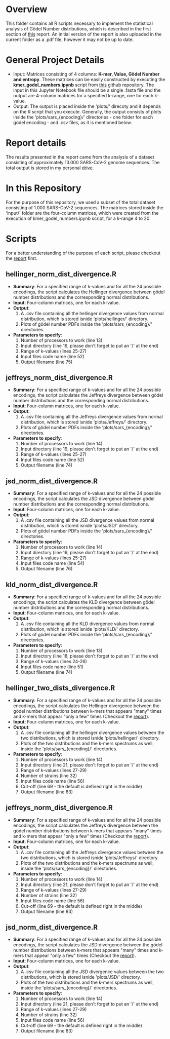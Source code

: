  # Overview
This folder contains all R scripts necessary to implement the statistical analysis of Gödel Number distributions, which is described in the first section of [this](https://docs.google.com/document/d/1NmUVwm7LgNPBs8XDQ6K_F3AxtICaeUjSTDy3h5Sd0Wk/edit?usp=sharing) report. An initial version of the report is also uploaded in the 
current folder as a .pdf file, however it may not be up to date.


# General Project Details
- Input: Matrices consisting of 4 columns: **K-mer, Value, Gödel Number and entropy**. These matrices can be easily constructed by executing the **kmer_godel_numbers.ipynb** script from [this](https://github.com/BiodataAnalysisGroup/kmerAnalyzerJupyter) github repository. The input in this Jupyter Notebook file should be a single .fasta file and the output are 4-column matrices for a specified k-range, one for each k-value.
- Output: The output is placed inside the 'plots/' direcoty and it depends on the R script that you execute. Generally, the output consists of plots inside the 'plots/sars_{encoding}/' directories - one folder for each gödel encoding - and .csv files, as it is mentioned below.


# Report details
The results presented in the report came from the analysis of a dataset consisting of approximately 13.000 SARS-CoV-2 genome sequences. The total output is stored in my personal [drive](https://drive.google.com/drive/folders/11mT62OMDZwlY3J5LUcFVUbz5ubG6PLY8?usp=sharing).


# In this Repository
For the purpose of this repository, we used a subset of the total dataset consisting of 1.000 SARS-CoV-2 sequences. The matrices stored inside the 'input/' folder are the four-column matrices, which were created from the execution of kmer_godel_numbers.ipynb script, for a k-range 4 to 20.

# Scripts
For a better understanding of the purpose of each script, please checkout the [report](https://docs.google.com/document/d/1NmUVwm7LgNPBs8XDQ6K_F3AxtICaeUjSTDy3h5Sd0Wk/edit?usp=sharing) first.


## hellinger_norm_dist_divergence.R
 - **Summary**: For a specified range of k-values and for all the 24 possible encodings, the script calculates the Hellinger divergence between gödel number distributions and the corresponding normal distributions.
 - **Input**: Four-column matrices, one for each k-value.
 - **Output**: 
   1. A .csv file containing all the hellinger divergence values from normal distribution, which is stored isnide 'plots/hellinger/' directory. 
   2. Plots of gödel number PDFs inside the 'plots/sars_{encoding}/' directories.
 - **Parameters to specify**: 
   1. Number of processors to work (line 13)
   2. Input directory (line 19, please don't forget to put an '/' at the end)
   3. Range of k-values (lines 25-27)
   4. Input files code name (line 52)
   5. Output filename (line 75)


## jeffreys_norm_dist_divergence.R
 - **Summary**: For a specified range of k-values and for all the 24 possible encodings, the script calculates the Jeffreys divergence between gödel number distributions and the corresponding normal distributions.
 - **Input**: Four-column matrices, one for each k-value.
 - **Output**: 
   1. A .csv file containing all the Jeffreys divergence values from normal distribution, which is stored isnide 'plots/Jeffreys/' directory. 
   2. Plots of gödel number PDFs inside the 'plots/sars_{encoding}/' directories.
 - **Parameters to specify**: 
   1. Number of processors to work (line 14)
   2. Input directory (line 19, please don't forget to put an '/' at the end)
   3. Range of k-values (lines 25-27)
   4. Input files code name (line 52)
   5. Output filename (line 74)


## jsd_norm_dist_divergence.R
 - **Summary**: For a specified range of k-values and for all the 24 possible encodings, the script calculates the JSD divergence between gödel number distributions and the corresponding normal distributions.
 - **Input**: Four-column matrices, one for each k-value.
 - **Output**: 
   1. A .csv file containing all the JSD divergence values from normal distribution, which is stored isnide 'plots/JSD/' directory. 
   2. Plots of gödel number PDFs inside the 'plots/sars_{encoding}/' directories.
 - **Parameters to specify**: 
   1. Number of processors to work (line 14)
   2. Input directory (line 19, please don't forget to put an '/' at the end)
   3. Range of k-values (lines 25-27)
   4. Input files code name (line 54)
   5. Output filename (line 76)


## kld_norm_dist_divergence.R
 - **Summary**: For a specified range of k-values and for all the 24 possible encodings, the script calculates the KLD divergence between gödel number distributions and the corresponding normal distributions.
 - **Input**: Four-column matrices, one for each k-value.
 - **Output**: 
   1. A .csv file containing all the KLD divergence values from normal distribution, which is stored isnide 'plots/KLD/' directory. 
   2. Plots of gödel number PDFs inside the 'plots/sars_{encoding}/' directories.
 - **Parameters to specify**: 
   1. Number of processors to work (line 13)
   2. Input directory (line 18, please don't forget to put an '/' at the end)
   3. Range of k-values (lines 24-26)
   4. Input files code name (line 51)
   5. Output filename (line 74)


## hellinger_two_dists_divergence.R
 - **Summary**: For a specified range of k-values and for all the 24 possible encodings, the script calculates the Hellinger divergence between the gödel number distributions between k-mers that appears "many" times and k-mers that appear "only a few" times (Checkout the [report](https://docs.google.com/document/d/1NmUVwm7LgNPBs8XDQ6K_F3AxtICaeUjSTDy3h5Sd0Wk/edit?usp=sharing)).
 - **Input**: Four-column matrices, one for each k-value.
 - **Output**: 
   1. A .csv file containing all the hellinger divergence values between the two distributions, which is stored isnide 'plots/hellinger/' directory. 
   2. Plots of the two distributions and the k-mers spectrums as well, inside the 'plots/sars_{encoding}/' directories.
 - **Parameters to specify**: 
   1. Number of processors to work (line 14)
   2. Input directory (line 21, please don't forget to put an '/' at the end)
   3. Range of k-values (lines 27-29)
   4. Number of strains (line 32)
   5. Input files code name (line 56)
   6. Cut-off (line 69 -  the default is defined right in the middle)
   7. Output filename (line 83)


## jeffreys_norm_dist_divergence.R
 - **Summary**: For a specified range of k-values and for all the 24 possible encodings, the script calculates the Jeffreys divergence between the gödel number distributions between k-mers that appears "many" times and k-mers that appear "only a few" times (Checkout the [report](https://docs.google.com/document/d/1NmUVwm7LgNPBs8XDQ6K_F3AxtICaeUjSTDy3h5Sd0Wk/edit?usp=sharing)).
 - **Input**: Four-column matrices, one for each k-value.
 - **Output**: 
   1. A .csv file containing all the Jeffreys divergence values between the two distributions, which is stored isnide 'plots/Jeffreys/' directory. 
   2. Plots of the two distributions and the k-mers spectrums as well, inside the 'plots/sars_{encoding}/' directories.
 - **Parameters to specify**: 
   1. Number of processors to work (line 14)
   2. Input directory (line 21, please don't forget to put an '/' at the end)
   3. Range of k-values (lines 27-29)
   4. Number of strains (line 32)
   5. Input files code name (line 56)
   6. Cut-off (line 69 -  the default is defined right in the middle)
   7. Output filename (line 83)


## jsd_norm_dist_divergence.R
 - **Summary**: For a specified range of k-values and for all the 24 possible encodings, the script calculates the JSD divergence between the gödel number distributions between k-mers that appears "many" times and k-mers that appear "only a few" times (Checkout the [report](https://docs.google.com/document/d/1NmUVwm7LgNPBs8XDQ6K_F3AxtICaeUjSTDy3h5Sd0Wk/edit?usp=sharing)).
 - **Input**: Four-column matrices, one for each k-value.
 - **Output**: 
   1. A .csv file containing all the JSD divergence values between the two distributions, which is stored isnide 'plots/JSD/' directory. 
   2. Plots of the two distributions and the k-mers spectrums as well, inside the 'plots/sars_{encoding}/' directories.
 - **Parameters to specify**: 
   1. Number of processors to work (line 14)
   2. Input directory (line 21, please don't forget to put an '/' at the end)
   3. Range of k-values (lines 27-29)
   4. Number of strains (line 32)
   5. Input files code name (line 56)
   6. Cut-off (line 69 -  the default is defined right in the middle)
   7. Output filename (line 83)

